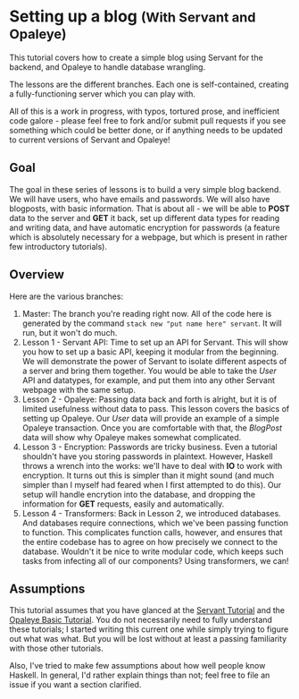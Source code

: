 # Setting up a blog <small>(With Servant and Opaleye)</small>

This tutorial covers how to create a simple blog using Servant for the backend, and Opaleye to handle database wrangling.

The lessons are the different branches.  Each one is self-contained, creating a fully-functioning server which you can play with.

All of this is a work in progress, with typos, tortured prose, and inefficient code galore - please feel free to fork and/or submit pull requests if you see something which could be better done, or if anything needs to be updated to current versions of Servant and Opaleye!

## Goal

The goal in these series of lessons is to build a very simple blog backend.  We will have users, who have emails and passwords.  We will also have blogposts, with basic information.  That is about all - we will be able to __POST__ data to the server and __GET__ it back, set up different data types for reading and writing data, and have automatic encryption for passwords (a feature which is absolutely necessary for a webpage, but which is present in rather few introductory tutorials).

## Overview

Here are the various branches:

1. Master: The branch you're reading right now.  All of the code here is generated by the command `stack new "put name here" servant`.  It will run, but it won't do much.
2. Lesson 1 - Servant API: Time to set up an API for Servant.  This will show you how to set up a basic API, keeping it modular from the beginning.  We will demonstrate the power of Servant to isolate different aspects of a server and bring them together.  You would be able to take the *User* API and datatypes, for example, and put them into any other Servant webpage with the same setup.
3. Lesson 2 - Opaleye: Passing data back and forth is alright, but it is of limited usefulness without data to pass.  This lesson covers the basics of setting up Opaleye.  Our *User* data will provide an example of a simple Opaleye transaction.  Once you are comfortable with that, the *BlogPost* data will show why Opaleye makes somewhat complicated.
4. Lesson 3 - Encryption: Passwords are tricky business.  Even a tutorial shouldn't have you storing passwords in plaintext.  However, Haskell throws a wrench into the works: we'll have to deal with __IO__ to work with encryption.  It turns out this is simpler than it might sound (and much simpler than I myself had feared when I first attempted to do this).  Our setup will handle encrytion into the database, and dropping the information for __GET__ requests, easily and automatically.
5. Lesson 4 - Transformers: Back in Lesson 2, we introduced databases.  And databases require connections, which we've been passing function to function.  This complicates function calls, however, and ensures that the entire codebase has to agree on how precisely we connect to the database.  Wouldn't it be nice to write modular code, which keeps such tasks from infecting all of our components?  Using transformers, we can!

## Assumptions

This tutorial assumes that you have glanced at the [Servant Tutorial](http://haskell-servant.github.io/tutorial/) and the [Opaleye Basic Tutorial](https://github.com/tomjaguarpaw/haskell-opaleye/blob/master/Doc/Tutorial/TutorialBasic.lhs).  You do not necessarily need to fully understand these tutorials; I started writing this current one while simply trying to figure out what was what.  But you will be lost without at least a passing familiarity with those other tutorials.

Also, I've tried to make few assumptions about how well people know Haskell.  In general, I'd rather explain things than not; feel free to file an issue if you want a section clarified.

